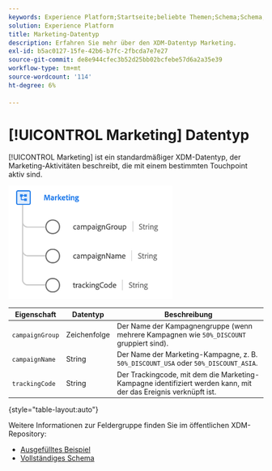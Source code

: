 ```yaml
---
keywords: Experience Platform;Startseite;beliebte Themen;Schema;Schema;XDM;Felder;Schemata;Schemata;Gerät;Datentyp;Datentyp;Datentyp;
solution: Experience Platform
title: Marketing-Datentyp
description: Erfahren Sie mehr über den XDM-Datentyp Marketing.
exl-id: b5ac0127-15fe-42b6-b7fc-2fbcda7e7e27
source-git-commit: de8e944cfec3b52d25bb02bcfebe57d6a2a35e39
workflow-type: tm+mt
source-wordcount: '114'
ht-degree: 6%

---
```


# [!UICONTROL Marketing] Datentyp

[!UICONTROL Marketing] ist ein standardmäßiger XDM-Datentyp, der Marketing-Aktivitäten beschreibt, die mit einem bestimmten Touchpoint aktiv sind.

![](../images/data-types/marketing.png)

| Eigenschaft | Datentyp | Beschreibung |
| --- | --- | --- |
| `campaignGroup` | Zeichenfolge | Der Name der Kampagnengruppe (wenn mehrere Kampagnen wie `50%_DISCOUNT` gruppiert sind). |
| `campaignName` | String | Der Name der Marketing-Kampagne, z. B. `50%_DISCOUNT_USA` oder `50%_DISCOUNT_ASIA`. |
| `trackingCode` | String | Der Trackingcode, mit dem die Marketing-Kampagne identifiziert werden kann, mit der das Ereignis verknüpft ist. |

{style="table-layout:auto"}

Weitere Informationen zur Feldergruppe finden Sie im öffentlichen XDM-Repository:

* [Ausgefülltes Beispiel](https://github.com/adobe/xdm/blob/master/components/datatypes/marketing/marketing.example.1.json)
* [Vollständiges Schema](https://github.com/adobe/xdm/blob/master/components/datatypes/marketing/marketing.schema.json)
